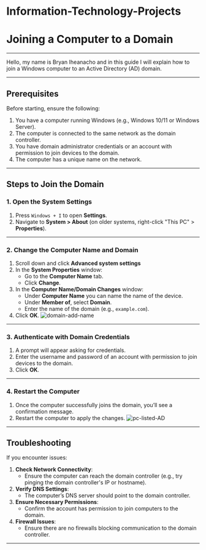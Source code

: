 # Information-Technology-Projects
# Joining a Computer to a Domain
---
Hello, my name is Bryan Iheanacho and in this guide I will explain how to join a Windows computer to an Active Directory (AD) domain. 

---

## Prerequisites

Before starting, ensure the following:
1. You have a computer running Windows (e.g., Windows 10/11 or Windows Server).
2. The computer is connected to the same network as the domain controller.
3. You have domain administrator credentials or an account with permission to join devices to the domain.
4. The computer has a unique name on the network.

---

## Steps to Join the Domain

### 1. Open the System Settings
1. Press `Windows + I` to open **Settings**.
2. Navigate to **System > About** (on older systems, right-click "This PC" > **Properties**).

---

### 2. Change the Computer Name and Domain
1. Scroll down and click **Advanced system settings** 
2. In the **System Properties** window:
   - Go to the **Computer Name** tab.
   - Click **Change**.
3. In the **Computer Name/Domain Changes** window:
   - Under **Computer Name** you can name the name of the device. 
   - Under **Member of**, select **Domain**.
   - Enter the name of the domain (e.g., `example.com`).
4. Click **OK**.
![domain-add-name](https://github.com/user-attachments/assets/c5f6dcfb-8d77-49f5-8af4-33c8c143f8ad)

---

### 3. Authenticate with Domain Credentials
1. A prompt will appear asking for credentials.
2. Enter the username and password of an account with permission to join devices to the domain.
3. Click **OK**.

---

### 4. Restart the Computer
1. Once the computer successfully joins the domain, you’ll see a confirmation message.
2. Restart the computer to apply the changes.
![pc-listed-AD](https://github.com/user-attachments/assets/3ff707bd-7e66-4300-9e20-bb6ebdef416c)

---

## Troubleshooting

If you encounter issues:
1. **Check Network Connectivity**:
   - Ensure the computer can reach the domain controller (e.g., try pinging the domain controller's IP or hostname).
2. **Verify DNS Settings**:
   - The computer’s DNS server should point to the domain controller.
3. **Ensure Necessary Permissions**:
   - Confirm the account has permission to join computers to the domain.
4. **Firewall Issues**:
   - Ensure there are no firewalls blocking communication to the domain controller.

---
